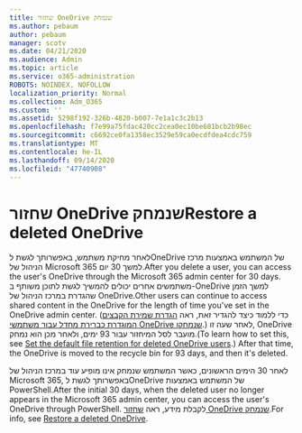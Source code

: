```yaml
---
title: שחזור OneDrive שנמחק
ms.author: pebaum
author: pebaum
manager: scotv
ms.date: 04/21/2020
ms.audience: Admin
ms.topic: article
ms.service: o365-administration
ROBOTS: NOINDEX, NOFOLLOW
localization_priority: Normal
ms.collection: Adm_O365
ms.custom: ''
ms.assetid: 5298f192-326b-4820-b007-7e1a1c3c2b13
ms.openlocfilehash: f7e99a75fdac420cc2cea0ec10be681bcb2b98ec
ms.sourcegitcommit: c6692ce0fa1358ec3529e59ca0ecdfdea4cdc759
ms.translationtype: MT
ms.contentlocale: he-IL
ms.lasthandoff: 09/14/2020
ms.locfileid: "47740908"
---
```

# <a name="restore-a-deleted-onedrive"></a><span data-ttu-id="54691-102">שחזור OneDrive שנמחק</span><span class="sxs-lookup"><span data-stu-id="54691-102">Restore a deleted OneDrive</span></span>

<span data-ttu-id="54691-103">לאחר מחיקת משתמש, באפשרותך לגשת לOneDrive של המשתמש באמצעות מרכז הניהול של Microsoft 365 למשך 30 יום.</span><span class="sxs-lookup"><span data-stu-id="54691-103">After you delete a user, you can access the user's OneDrive through the Microsoft 365 admin center for 30 days.</span></span> <span data-ttu-id="54691-104">משתמשים אחרים יכולים להמשיך לגשת לתוכן משותף ב-OneDrive למשך הזמן שהגדרת במרכז הניהול של OneDrive.</span><span class="sxs-lookup"><span data-stu-id="54691-104">Other users can continue to access shared content in the OneDrive for the length of time you've set in the OneDrive admin center.</span></span> <span data-ttu-id="54691-105">(כדי ללמוד כיצד להגדיר זאת, ראה [הגדרת שמירת הקבצים המוגדרת כברירת מחדל עבור משתמשי OneDrive שנמחקו](https://go.microsoft.com/fwlink/?linkid=874267).) לאחר שעה זו, OneDrive מועבר לסל המיחזור עבור 93 ימים, ולאחר מכן הוא נמחק.</span><span class="sxs-lookup"><span data-stu-id="54691-105">(To learn how to set this, see [Set the default file retention for deleted OneDrive users](https://go.microsoft.com/fwlink/?linkid=874267).) After that time, the OneDrive is moved to the recycle bin for 93 days, and then it's deleted.</span></span>
  
<span data-ttu-id="54691-106">לאחר 30 הימים הראשונים, כאשר המשתמש שנמחק אינו מופיע עוד במרכז הניהול של Microsoft 365, באפשרותך לגשת לOneDrive של המשתמש באמצעות PowerShell.</span><span class="sxs-lookup"><span data-stu-id="54691-106">After the initial 30 days, when the deleted user no longer appears in the Microsoft 365 admin center, you can access the user's OneDrive through PowerShell.</span></span> <span data-ttu-id="54691-107">לקבלת מידע, ראה [שחזור OneDrive שנמחק](https://go.microsoft.com/fwlink/?linkid=874269).</span><span class="sxs-lookup"><span data-stu-id="54691-107">For info, see [Restore a deleted OneDrive](https://go.microsoft.com/fwlink/?linkid=874269).</span></span>
  

